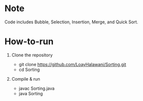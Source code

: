 # Note

Code includes Bubble, Selection, Insertion, Merge, and Quick Sort.

# How-to-run

1. Clone the repository
	- git clone https://github.com/LoayHalawani/Sorting.git
	- cd Sorting

2. Compile & run
	- javac Sorting.java
	- java Sorting